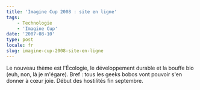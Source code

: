 ```yaml
---
title: 'Imagine Cup 2008 : site en ligne'
tags:
    - Technologie
    - 'Imagine Cup'
date: '2007-08-10'
type: post
locale: fr
slug: imagine-cup-2008-site-en-ligne
---
```


Le nouveau thème est l'Écologie, le développement durable et la bouffe bio (euh, non, là je m'égare). Bref&nbsp;: tous les geeks bobos vont pouvoir s'en donner à cœur joie. Début des hostilités fin septembre.
